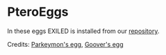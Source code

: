 # PteroEggs
In these eggs EXILED is installed from our [repository](https://github.com/Exiled-Official/EXILED).

Credits: [Parkeymon's egg](https://github.com/Parkeymon/EXILED-SCP-SL-egg), [Goover's egg](https://github.com/pelican-eggs/eggs/tree/master/game_eggs/steamcmd_servers/scpsl/exiled)
